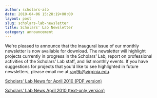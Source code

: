 ```yaml
---
author: scholars-alb
date: 2010-04-06 15:28:19+00:00
layout: post
slug: scholars-lab-newsletter
title: Scholars' Lab Newsletter
category: announcement
---
```


We're pleased to announce that the inaugural issue of our monthly newsletter is now available for download. The newsletter will highlight projects currently in progress in the Scholars' Lab, report on professional activities of the Scholars' Lab staff, and list monthly events. If you have suggestions for projects that you'd like to see highlighted in future newsletters, please email me at [rag9b@virginia.edu](mailto:rag9b@virginia.edu).


[Scholars' Lab News for April 2010 (PDF version)](http://www.scholarslab.org/announcements/scholars-lab-newsletter/attachment/2010april/)




[Scholars' Lab News April 2010 (text-only version)](http://www.scholarslab.org/announcements/scholars-lab-newsletter/attachment/2010april-2/)

